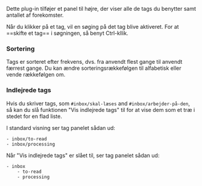 Dette plug-in tilføjer et panel til højre, der viser alle de tags du benytter samt antallet af forekomster.

Når du klikker på et tag, vil en søging på det tag blive aktiveret. For at ==skifte et tag== i søgningen, så benyt Ctrl-kllik.

### Sortering

Tags er sorteret efter frekvens, dvs. fra anvendt flest gange til anvendt færrest gange. Du kan ændre sorteringsrækkefølgen til alfabetisk eller vende rækkefølgen om.

### Indlejrede tags

Hvis du skriver tags, som `#inbox/skal-læses` and `#inbox/arbejder-på-den`, så kan du slå funktionen "Vis indlejrede tags" til for at vise dem som et træ i stedet for en flad liste.

I standard visning ser tag panelet sådan ud:

```
- inbox/to-read
- inbox/processing
```

Når "Vis indlejrede tags" er slået til, ser tag panelet sådan ud:

```
- inbox
	- to-read
	- processing
```

